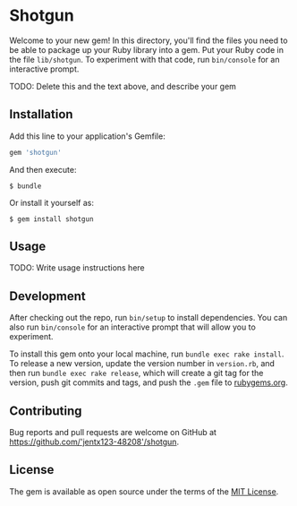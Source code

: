# Shotgun

Welcome to your new gem! In this directory, you'll find the files you need to be able to package up your Ruby library into a gem. Put your Ruby code in the file `lib/shotgun`. To experiment with that code, run `bin/console` for an interactive prompt.

TODO: Delete this and the text above, and describe your gem

## Installation

Add this line to your application's Gemfile:

```ruby
gem 'shotgun'
```

And then execute:

    $ bundle

Or install it yourself as:

    $ gem install shotgun

## Usage

TODO: Write usage instructions here

## Development

After checking out the repo, run `bin/setup` to install dependencies. You can also run `bin/console` for an interactive prompt that will allow you to experiment.

To install this gem onto your local machine, run `bundle exec rake install`. To release a new version, update the version number in `version.rb`, and then run `bundle exec rake release`, which will create a git tag for the version, push git commits and tags, and push the `.gem` file to [rubygems.org](https://rubygems.org).

## Contributing

Bug reports and pull requests are welcome on GitHub at https://github.com/'jentx123-48208'/shotgun.


## License

The gem is available as open source under the terms of the [MIT License](http://opensource.org/licenses/MIT).

